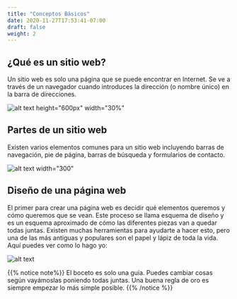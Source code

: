 ```yaml
---
title: "Conceptos Básicos"
date: 2020-11-27T17:53:41-07:00
draft: false
weight: 2
---
```


## ¿Qué es un sitio web?

Un sitio web es solo una página que se puede encontrar en Internet. Se ve a través de un navegador cuando introduces la dirección (o nombre único) en la barra de direcciones.

![alt text height="600px" width="30%"](../media/website-overview.png "Grafica de buscador")

## Partes de un sitio web

Existen varios elementos comunes para un sitio web incluyendo barras de navegación, pie de página, barras de búsqueda y formularios de contacto.

![alt text width="300"](../media/website-parts.PNG "Elementos de la pagina de Spotify")

## Diseño de una página web

El primer para crear una página web es decidir qué elementos queremos y cómo queremos que se vean. Este proceso se llama esquema de diseño y es un esquema aproximado de cómo las diferentes piezas van a quedar todas juntas. Existen muchas herramientas para ayudarte a hacer esto, pero una de las más antiguas y populares son el papel y lápiz de toda la vida. Aquí puedes ver como lo hago yo:

![alt text](../media/dog-layout-sm.png "Ejemplo de website para Benji")

{{% notice note%}}
El boceto es solo una guía. Puedes cambiar cosas según vayámoslas poniendo todas juntas. Una buena regla de oro es siempre empezar lo más simple posible.
{{% /notice %}}
